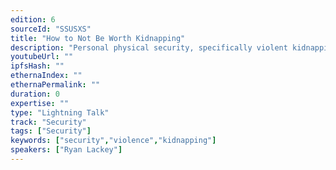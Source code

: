 ```yaml
---
edition: 6
sourceId: "SSUSXS"
title: "How to Not Be Worth Kidnapping"
description: "Personal physical security, specifically violent kidnapping and compulsion to disclose keys, is often brought up as a concern by cryptocurrency participants. We will quickly present a way of thinking about these threats and a model for not merely protecting from loss of cryptocurrency, but prevention of victimization through violence entirely."
youtubeUrl: ""
ipfsHash: ""
ethernaIndex: ""
ethernaPermalink: ""
duration: 0
expertise: ""
type: "Lightning Talk"
track: "Security"
tags: ["Security"]
keywords: ["security","violence","kidnapping"]
speakers: ["Ryan Lackey"]
---
```

